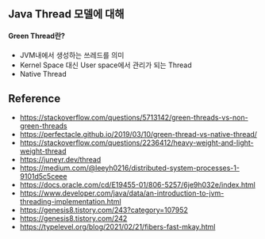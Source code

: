 ## Java Thread 모델에 대해

#### Green Thread란?
- JVM내에서 생성하는 쓰레드를 의미
- Kernel Space 대신 User space에서 관리가 되는 Thread
- Native Thread

## Reference
- <https://stackoverflow.com/questions/5713142/green-threads-vs-non-green-threads>
- <https://perfectacle.github.io/2019/03/10/green-thread-vs-native-thread/>
- <https://stackoverflow.com/questions/2236412/heavy-weight-and-light-weight-thread>
- <https://juneyr.dev/thread>
- <https://medium.com/@leeyh0216/distributed-system-processes-1-9101d5c5ceee>
- <https://docs.oracle.com/cd/E19455-01/806-5257/6je9h032e/index.html>
- https://www.developer.com/java/data/an-introduction-to-jvm-threading-implementation.html
- <https://genesis8.tistory.com/243?category=107952>
- <https://genesis8.tistory.com/242>
- <https://typelevel.org/blog/2021/02/21/fibers-fast-mkay.html>